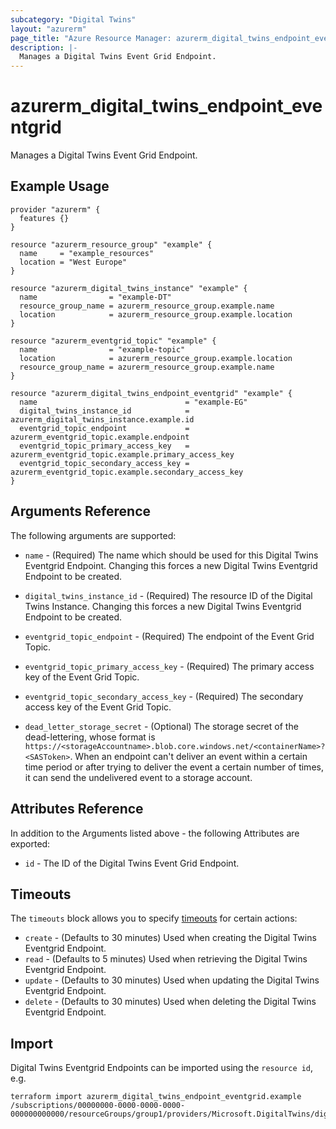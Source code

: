 ```yaml
---
subcategory: "Digital Twins"
layout: "azurerm"
page_title: "Azure Resource Manager: azurerm_digital_twins_endpoint_eventgrid"
description: |-
  Manages a Digital Twins Event Grid Endpoint.
---
```


# azurerm_digital_twins_endpoint_eventgrid

Manages a Digital Twins Event Grid Endpoint.

## Example Usage

```hcl
provider "azurerm" {
  features {}
}

resource "azurerm_resource_group" "example" {
  name     = "example_resources"
  location = "West Europe"
}

resource "azurerm_digital_twins_instance" "example" {
  name                = "example-DT"
  resource_group_name = azurerm_resource_group.example.name
  location            = azurerm_resource_group.example.location
}

resource "azurerm_eventgrid_topic" "example" {
  name                = "example-topic"
  location            = azurerm_resource_group.example.location
  resource_group_name = azurerm_resource_group.example.name
}

resource "azurerm_digital_twins_endpoint_eventgrid" "example" {
  name                                 = "example-EG"
  digital_twins_instance_id            = azurerm_digital_twins_instance.example.id
  eventgrid_topic_endpoint             = azurerm_eventgrid_topic.example.endpoint
  eventgrid_topic_primary_access_key   = azurerm_eventgrid_topic.example.primary_access_key
  eventgrid_topic_secondary_access_key = azurerm_eventgrid_topic.example.secondary_access_key
}
```

## Arguments Reference

The following arguments are supported:

* `name` - (Required) The name which should be used for this Digital Twins Eventgrid Endpoint. Changing this forces a new Digital Twins Eventgrid Endpoint to be created.

* `digital_twins_instance_id` - (Required) The resource ID of the Digital Twins Instance. Changing this forces a new Digital Twins Eventgrid Endpoint to be created.

* `eventgrid_topic_endpoint` - (Required) The endpoint of the Event Grid Topic.

* `eventgrid_topic_primary_access_key` - (Required) The primary access key of the Event Grid Topic.

* `eventgrid_topic_secondary_access_key` - (Required) The secondary access key of the Event Grid Topic.

* `dead_letter_storage_secret` - (Optional) The storage secret of the dead-lettering, whose format is `https://<storageAccountname>.blob.core.windows.net/<containerName>?<SASToken>`. When an endpoint can't deliver an event within a certain time period or after trying to deliver the event a certain number of times, it can send the undelivered event to a storage account.

## Attributes Reference

In addition to the Arguments listed above - the following Attributes are exported: 

* `id` - The ID of the Digital Twins Event Grid Endpoint.

## Timeouts

The `timeouts` block allows you to specify [timeouts](https://www.terraform.io/docs/configuration/resources.html#timeouts) for certain actions:

* `create` - (Defaults to 30 minutes) Used when creating the Digital Twins Eventgrid Endpoint.
* `read` - (Defaults to 5 minutes) Used when retrieving the Digital Twins Eventgrid Endpoint.
* `update` - (Defaults to 30 minutes) Used when updating the Digital Twins Eventgrid Endpoint.
* `delete` - (Defaults to 30 minutes) Used when deleting the Digital Twins Eventgrid Endpoint.

## Import

Digital Twins Eventgrid Endpoints can be imported using the `resource id`, e.g.

```shell
terraform import azurerm_digital_twins_endpoint_eventgrid.example /subscriptions/00000000-0000-0000-0000-000000000000/resourceGroups/group1/providers/Microsoft.DigitalTwins/digitalTwinsInstances/dt1/endpoints/ep1
```
